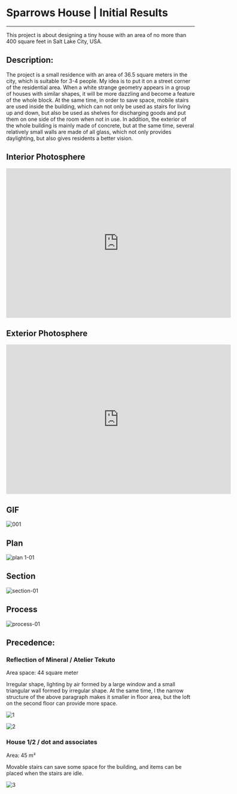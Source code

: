 # Sparrows House | Initial Results

---
This project is about designing a tiny house with an area of no more than 400 square feet in Salt Lake City, USA.

## Description:
The project is a small residence with an area of 36.5 square meters in the city, which is suitable for 3-4 people. My idea is to put it on a street corner of the residential area. When a white strange geometry appears in a group of houses with similar shapes, it will be more dazzling and become a feature of the whole block. At the same time, in order to save space, mobile stairs are used inside the building, which can not only be used as stairs for living up and down, but also be used as shelves for discharging goods and put them on one side of the room when not in use. In addition, the exterior of the whole building is mainly made of concrete, but at the same time, several relatively small walls are made of all glass, which not only provides daylighting, but also gives residents a better vision.

## Interior Photosphere
<iframe width="600" height="400" allowfullscreen style="border-style:none;" src="https://cdn.pannellum.org/2.5/pannellum.htm#panorama=https%3A//i.loli.net/2021/10/01/cyv5YxXZj9dRqsN.jpg&title=Interior%20Photosphere&author=Vickey"></iframe>

## Exterior Photosphere
<iframe width="600" height="400" allowfullscreen style="border-style:none;" src="https://cdn.pannellum.org/2.5/pannellum.htm#panorama=https%3A//i.loli.net/2021/10/01/Y8Za4EizqHns19m.jpg&title=Exterior%20Photosphere&author=vickey"></iframe>

## GIF
![001](https://user-images.githubusercontent.com/90524185/135558284-bef2ce39-1821-4535-baae-1b02ccf6a23d.gif)

## Plan
![plan 1-01](https://user-images.githubusercontent.com/90524185/135558152-ae442bc7-bd08-49cc-a55b-49748b2efbdf.png)

## Section
![section-01](https://user-images.githubusercontent.com/90524185/135558223-8afe3465-4733-4fd7-84ea-80a597b9b67a.png)

## Process
![process-01](https://user-images.githubusercontent.com/90524185/135558530-450b8581-31ec-47e4-a6f9-031ce8f15532.png)

## Precedence:

### Reflection of Mineral / Atelier Tekuto

Area space: 44 square meter

Irregular shape, lighting by air formed by a large window and a small triangular wall formed by irregular shape. At the same time, l the narrow structure of the above paragraph makes it smaller in floor area, but the loft on the second floor can provide more space.

![1](https://images.adsttc.com/media/images/5014/ad7b/28ba/0d39/5000/0cba/medium_jpg/stringio.jpg?1414214600)

![2](https://images.adsttc.com/media/images/5014/adaf/28ba/0d39/5000/0cc1/medium_jpg/stringio.jpg?1414214624)

### House 1/2 / dot and associates

Area: 45 m²

Movable stairs can save some space for the building, and items can be placed when the stairs are idle.

![3](https://images.adsttc.com/media/images/6112/7c0a/9429/e101/66b2/f2b3/medium_jpg/indoor-8.jpg?1628601458)
